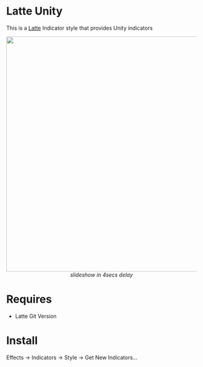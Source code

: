 # Latte Unity
This is a [Latte](https://phabricator.kde.org/source/latte-dock/repository/master/) Indicator style that provides Unity indicators

<p align="center">
<img src="https://media.giphy.com/media/dJQBDzringmYycdGRl/giphy.gif" width="620" ><br/>
<i>slideshow in 4secs delay</i>
</p>

# Requires

- Latte Git Version

# Install

Effects -> Indicators -> Style -> Get New Indicators...

